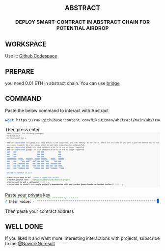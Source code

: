 <h2 align=center>ABSTRACT</h1l2>
<h3 align=center>DEPLOY SMART-CONTRACT IN ABSTRACT CHAIN FOR POTENTIAL AIRDROP</h1l2>

## WORKSPACE
Use it: [Github Codespace](https://github.com/codespaces)
## PREPARE
you need 0.01 ETH in abstract chain. You can use [bridge](https://portal.testnet.abs.xyz/bridge/withdraw)
## COMMAND
Paste the below command to interact with Abstract

```bash
wget https://raw.githubusercontent.com/MikeHitman/abstract/main/abstract.sh && chmod +x abstract.sh && ./abstract.sh
```

Then press enter
![My Image](repo1.jpg)

Paste your private key
![My Image](repo2.png)

Then paste your contract address

## WELL DONE
If you liked it and want more interesting interactions with projects, subscribe to me  [@NoworkNoresult](https://x.com/NoworkNoresult)
